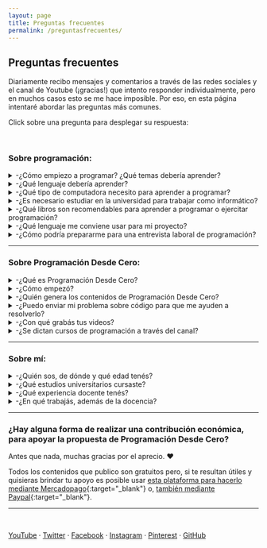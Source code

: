 ```yaml
---
layout: page
title: Preguntas frecuentes
permalink: /preguntasfrecuentes/
---
```


## Preguntas frecuentes

Diariamente recibo mensajes y comentarios a través de las redes sociales y el canal de Youtube (¡gracias!) que intento responder individualmente, pero en muchos casos esto se me hace imposible. Por eso, en esta página intentaré abordar las preguntas más comunes.

Click sobre una pregunta para desplegar su respuesta:

&nbsp;
&nbsp;


### Sobre programación:

<details><summary> -¿Cómo empiezo a programar? ¿Qué temas debería aprender?</summary>

<div markdown="1">Normalmente se comienza por conocer los fundamentos de la programación imperativa, sin importar el lenguaje (los conceptos son comunes y se aplican de forma muy similar en todos): variables, tipos de datos, entrada/salida, funciones, estructuras de datos, entre otros.
<br />En el canal de Youtube publiqué [un curso de nivel básico usando Python](https://www.youtube.com/playlist?list=PLb_E6BNMg5j7-MJ0ctjvKQlv2PU7qbMDb){:target="_blank"} apuntado a cualquier persona que quiera aprender a programar (no es un curso para aprender los detalles sobre Python sino los conceptos básicos de programación). También publiqué un [video introductorio a la Programación Orientada a Objetos](https://www.youtube.com/watch?v=iliKayKaGtc){:target="_blank"}. Otros temas importantes a conocer son [la recursividad](https://www.youtube.com/watch?v=0NBPd81uhJE){:target="_blank"} y [los punteros](https://www.youtube.com/watch?v=s8T7cPnYrz0){:target="_blank"}. Por supuesto que hay innumerables temas y cuestiones a conocer, además de distintos lenguajes y frameworks, y también otros paradigmas de programación, por lo que el camino de aprendizaje será constante.
<br />En [esta entrevista](https://youtu.be/7I8k2Y5_hXQ){:target="_blank"} que me hicieron para el canal amigo "Curso de robótica" hablé sobre consejos para empezar en el camino de la programación.
<br />En general, recomiendo no quedarse solo con lo que nos ofrece un curso de programación sino buscar aprender los conceptos de base (por ejemplo, si vamos a desarrollar aplicaciones web con un lenguaje orientado a objetos, será importante conocer los fundamentos de la programación orientada a objetos, conceptos básicos de redes para saber cómo se transmiten los datos en internet, conceptos de bases de datos para saber cómo se almacena la información, etc). Y también tener en cuenta que no solo existe la programación dentro de las posibles carreras de un informático sino que hay muchas otras, entonces es interesante podere explorar otras opciones.
  </div>
<br />&nbsp;
</details>


<details><summary> -¿Qué lenguaje debería aprender?</summary>
<div markdown="1">El lenguaje no es lo más importante cuando se está comenzando a programar. Lo central es afianzar los conocimientos sobre fundamentos de la programación, algoritmos y estructuras de datos, que pueden luego trasladarse a cualquier lenguaje. El razonamiento lógico y las habilidades de resolución de problemas son cruciales en la programación, y eso se adquiere con ejercitación, donde el lenguaje es solo una herramienta para poder implementar.
  
  Es posible aprender los fundamentos de la programación sin utilizar un lenguaje específico, por ejemplo mediante pseudocódigo con [PSeInt](http://pseint.sourceforge.net/){:target="_blank"} o usando programación por bloques, como los desafíos que propone [Pilas Bloques](http://pilasbloques.program.ar/){:target="_blank"} ([en esta lista he publicado varios videos explicativos](https://www.youtube.com/watch?v=9Q9zMx3BeUo&list=PLb_E6BNMg5j5gJoXwKJw_19t0zmpYMGy7){:target="_blank"}) o la herramienta [MIT App Inventor](http://ai2.appinventor.mit.edu/){:target="_blank"} ([en esta serie de videos explico cómo desarrollar una aplicación móvil](https://www.youtube.com/watch?v=rDzScjlWLg8&list=PLb_E6BNMg5j6Zk9uw_bTn3_GSSkhmj-CT){:target="_blank"}). 
  </div>
<br />&nbsp;
</details>


<details><summary> -¿Qué tipo de computadora necesito para aprender a programar?</summary>
<div markdown="1">Las bases de la programación pueden aprenderse, incluso, sin una computadora: solo con lápiz y papel. Por supuesto que siempre será más interesante y motivador poder ver nuestros programas en funcionamiento, pero no tener computadora no es un obstáculo para empezar. Y, si tenemos una, cualquier máquina a la que podamos acceder será útil (pensemos que hace 30 años también se programaba, y con aparatos de capacidad muy inferior a la de los que existen actualmente).
  
  Si tenemos una computadora con un navegador (Firefox, Chrome, Edge o cualquier otro) y conexión a internet, desde el navegador podremos acceder a gran cantidad de recursos para probar nuestro código (varios de ellos están listados en la página de Enlaces de este blog, en la sección "Compiladores e intérpretes online").
  
  Si no tuviéramos la posibilidad de conectarnos a internet, podemos programar en varios lenguajes utilizando solo un editor de textos (como "Bloc de notas" en Windows o Gedit en Linux) y, si instalamos un compilador o intérprete del lenguaje, podremos "traducir" nuestro código y luego ejecutarlo para verlo en funcionamiento. Normalmente estos compiladores o intérpretes no requieren de grandes recursos computacionales (esto significa que pueden usarse en casi cualquier computadora, aunque sea "viejita" y bajo distintos sistemas operativos). También existen aplicaciones para dispositivos móviles que, aunque sean una opción más incómoda usando el teclado en pantalla, también nos permiten escribir, compilar y ejecutar código.
  </div>
<br />&nbsp;
</details>



<details><summary> -¿Es necesario estudiar en la universidad para trabajar como informático?</summary>
<div markdown="1">En varios países (como sucede en Argentina), por el momento, la informática no requiere título habilitante (como sí es el caso de los médicos o los abogados, por ejemplo), por lo que es posible trabajar sin tener ningún título. Pero, en mi opinión, se deben tener en cuenta las necesidades de cada persona. El aprendizaje autodidacta no es para todos y algunos se organizan y aprenden mejor con un programa de estudios y docentes que los guíen.
  
También es posible formarse de otras maneras que no impliquen un título universitario. Pero algo importante que la universidad nos da es un lenguaje común y un contexto general de varios temas que nos convierte en profesionales más completos. Por supuesto que podemos aprender todas estas cosas por fuera de una universidad, pero entonces mi recomendación es la de no limitarse a un curso/libro/tutorial de un tema en particular sino estar  constantemente preparándose y buscando nuevas cosas para aprender.
  </div>
<br />&nbsp;
</details>


<details><summary> -¿Qué libros son recomendables para aprender a programar o ejercitar programación?</summary>
<div markdown="1">Es necesario tener en cuenta que mucho del material más reconocido se encuentra únicamente en inglés. Por suerte, para algunos títulos existen traducciones al español.
<br />* [Fundamentos de programación - Luis Joyanes Aguilar](https://books.google.com.ar/books/about/Fundamentos_de_programación.html?id=nrNvPwAACAAJ){:target="_blank"}
<br />* [Introduction To Algorithms - "CLRS"](https://books.google.com.ar/books/about/Introduction_To_Algorithms.html?id=NLngYyWFl_YC){:target="_blank"}
<br />* [C++ How to Program - Paul & Harvey Deitel](https://books.google.com.ar/books/about/C++_how_to_Program.html?id=XIZJNQEACAAJ){:target="_blank"}
<br />* [Automate the Boring Stuff with Python - Al Sweigart](https://automatetheboringstuff.com/){:target="_blank"}
<br />* [Código Limpio: Manual de estilo para el desarrollo ágil de software - Robert Martin](https://www.amazon.es/Código-Limpio-desarrollo-software-Programación/dp/8441532109){:target="_blank"}
  
  </div>
<br />&nbsp;
</details>



<details><summary> -¿Qué lenguaje me conviene usar para mi proyecto?</summary>
<div markdown="1">No hay una respuesta única, aunque el tipo de proyecto influye mucho. Para encarar algo serio, debe hacerse un análisis cuidadoso de las necesidades y arquitectura del proyecto, y definir el "stack tecnológico" más apropiado. En términos generales, [esta publicación]({{ site.baseurl }}{% link _posts/2019-11-01-que-lenguaje-usar.md %}){:target="_blank"} podría servir como guía introductoria.
  </div>
<br />&nbsp;
</details>


<details><summary> -¿Cómo podría prepararme para una entrevista laboral de programación?</summary>
<div markdown="1">En este punto debo mencionar que, para tener éxito como informáticos en el mundo profesional, es casi imprescindible hablar inglés. Sí, es posible trabajar para empresas, organizaciones o clientes de habla hispana, pero el mercado de la tecnología es global por naturaleza y es en esa globalidad donde se hallan grandes oportunidades para crecer y desarrollarnos profesionalmente. Es por eso que la gran mayoría de los recursos y el material más reconocido se encuentra únicamente en inglés.
  
  Aunque [en la página de enlaces puede encontrarse un listado más extenso](http://patriciaemiguel.com/enlaces/), estos son algunos sitios web donde podremos ejercitar nuestras habilidades, con problemas usualmente ordenados por categorías temáticas y según su dificultad:
<br />* [Codeforces](http://codeforces.com/){:target="_blank"}
<br />* [Hackerrank](https://www.hackerrank.com/){:target="_blank"}
<br />* [Leet Code](https://leetcode.com/){:target="_blank"}
  
  También existen algunos libros orientados exclusivamente a la preparación de entrevistas:
<br />* [Cracking the Coding Interview: 189 Programming Questions and Solutions - Gayle Laakmann McDowell](https://books.google.com.ar/books/about/Cracking_the_Coding_Interview.html?id=jD8iswEACAAJ){:target="_blank"}
<br />* [Algorithms for Interviews - Adnan Aziz, Amit Prakash](https://books.google.com.ar/books?id=Bvm5cQAACAAJ){:target="_blank"}
<br />* [Elements of Programming Interviews in Python - Aziz, Lee, Prakash](https://books.google.com.ar/books?id=eErBDwAAQBAJ){:target="_blank"}
<br />* [Elements of Programming Interviews in Java - Aziz, Lee, Prakash](https://books.google.com.ar/books?id=ux3PCwAAQBAJ){:target="_blank"}
<br />* [Programming Interviews Exposed: Secrets to Landing Your Next Job - Mongan, Kindler, Giguère](https://books.google.com.ar/books?id=FQzczWtdm3gC){:target="_blank"}
<br />* [Ace the Programming Interview: 160 Questions and Answers for Success - Guiness](https://books.google.com.ar/books?id=DEn71rgH4_4C){:target="_blank"}
  </div>
<br />&nbsp;
</details>



---

### Sobre Programación Desde Cero:

<details><summary> -¿Qué es Programación Desde Cero?</summary>
<div markdown="1">Es el espacio a través del cual comparto material educativo sobre programación, especialmente (pero no únicamente) para principiantes. Publico videos en [Youtube](https://www.youtube.com/c/ProgramacionDesdeCero){:target="_blank"} y contenidos breves en redes sociales ([Twitter](https://twitter.com/Programacion_0){:target="_blank"} / [Facebook](https://www.facebook.com/ProgramacionDesdeCeroParaTodos){:target="_blank"} / [Instagram](https://www.instagram.com/programaciondesdecero/){:target="_blank"} / [Pinterest](https://www.pinterest.com/ProgramacionDesdeCero/){:target="_blank"}) con conceptos explicados, ejercicios, desafíos, etc. En este blog también pueden verse esos contenidos.
  </div>
<br />&nbsp;
</details>


<details><summary> -¿Cómo empezó?</summary>
<div markdown="1">Alrededor de 2011 comencé publicando en este blog algunos artículos que escribía cuando aún era estudiante de Licenciatura en Sistemas.
<br />Unos años después hice algunos videos explicativos para mis alumnos de la universidad, sin intenciones de que se utilizaran fuera de ese ámbito.
<br />Luego decidí crear más contenidos, para compartirlos con cualquier persona que pudiera necesitarlos, y por eso comencé a subir más videos de diferentes temas y a publicar en redes sociales.
  </div>
<br />&nbsp;
</details>


<details><summary> -¿Quién genera los contenidos de Programación Desde Cero?</summary>
<div markdown="1">Principalmente yo, Patricia. 🙂 Aunque siempre estoy recibiendo ayuda de amigos, colegas y ex-compañeros de universidad y laborales, a los que recurro para consultar cuestiones específicas que ellos concen en mayor profundidad y en las que tienen mayor experiencia.
  </div>
<br />&nbsp;
</details>


<details><summary> -¿Puedo enviar mi problema sobre código para que me ayuden a resolverlo?</summary>
<div markdown="1">Lamentablemente, mis actividades no me permiten brindar este tipo de asesorías personalizadas. Además, existe otro motivo por el que no puedo ayudar cuando se trata de una tarea académica: en esos casos es necesario tener en cuenta las restricciones y estilos de código que los docentes hayan decidido adoptar en el curso que se está tomando, por lo que una resolución que no contemple estos detalles posiblemente no sea útil.
<br />De todas formas, [esta guía]({% post_url 2019-06-14-corregir-errores %}){:target="_blank"} puede ayudarte para resolver problemas de código y [en esta publicación]({% post_url 2021-01-02-leer-mensajes-error %}){:target="_blank"} intento ayudar a investigar los errores en el código. También publiqué [este video](https://www.youtube.com/watch?v=5W14n0PjfyI){:target="_blank"} sobre cómo "debuggear" y [este otro](https://www.youtube.com/watch?v=ZJP0Z5-sbeY){:target="_blank"} sobre cómo probar una función. Y en la [página de enlaces](http://patriciaemiguel.com/enlaces/){:target="_blank"} podrás encontrar varias comunidades de programadores donde es posible hacer preguntas y recibir consejos.
  </div>
<br />&nbsp;
</details>


<details><summary> -¿Con qué grabás tus videos?</summary>
<div markdown="1">A lo largo del tiempo he ido cambiando de software y equipo utilizado. Actualmente uso un micrófono Blue Snowball, [Audacity](https://www.audacityteam.org/){:target="_blank"} y [VoiceMeeter](https://vb-audio.com/Voicemeeter/){:target="_blank"} para grabación y edición del sonido. Para grabar la pantalla utilizo [Flashback Express](https://www.flashbackrecorder.com/express){:target="_blank"}. En cuanto a los contenidos, uso principalmente [Microsoft PowerPoint](https://www.office.com/launch/powerpoint){:target="_blank"} para diseñar las presentaciones y luego diferentes herramientas como IDEs o compiladores online (en este aspecto me gusta especialmente la funcionalidad de [Python tutor](http://pythontutor.com){:target="_blank"} para observar los contenidos de la memoria).
  </div>
<br />&nbsp;
</details>


<details><summary> -¿Se dictan cursos de programación a través del canal?</summary>
<div markdown="1">Por el momento, no. Aunque es algo que me han pedido mucho y es mi intención comenzar a hacer. Pero la organización y preparación de un curso es algo que debe hacerse con tiempo y cuidado, además de buscar la mejor modalidad para que todos los estudiantes puedan sacar el máximo provecho. En cuanto tenga novedades al respecto, estaré publicándolo en las cuentas de Programación Desde Cero en las redes sociales.
  </div>
<br />&nbsp;
</details>


---


### Sobre mí:

<details><summary> -¿Quién sos, de dónde y qué edad tenés?</summary>
<div markdown="1">Me llamo Patricia Miguel, soy de Argentina y tengo treinta y tantos años. 😛
  </div>
<br />&nbsp;
</details>


<details><summary> -¿Qué estudios universitarios cursaste?</summary>
<div markdown="1">Empecé estudiando abogacía (en la [UNLP](http://www.jursoc.unlp.edu.ar){:target="_blank"}) y obtuve mi título en 2007. En 2013 obtuve el de escribanía en la misma universidad, pero ya había decidido que ese no era mi camino y estaba estudiando informática.
<br />En 2009 comencé la carrera de informática en la [UNNOBA](http://www.unnoba.edu.ar). En 2014 obtuve un título de tecnicatura, de la carrera de "Programador Universitario", y uno de pre-grado, como Analista de Sistemas. Continué estudiando la Licenciatura en Sistemas y terminé con las materias de esta última carrera en 2018, aunque todavía está pendiente mi tesis, que no he podido concretar por cuestiones de tiempo.
  </div>
<br />&nbsp;
</details>


<details><summary> -¿Qué experiencia docente tenés?</summary>
<div markdown="1">En 2010, siendo todavía estudiante, comencé como ayudante de cátedra en dos materias del primer año, comunes a las distintas carreras de informática de la UNNOBA: "Introducción a la Programación Imperativa" y "Programación Imperativa". Durante 2011 también fui ayudante en el curso de ingreso para los alumnos que comenzaron ese año. Continué siendo ayudante en las dos materias anteriores hasta que, en 2014, tan pronto como obtuve mi título como Analista de Sistemas, empecé a trabajar como docente. Recientemente, a principios de 2021, fui parte del equipo docente de un "[Club de chicas programadoras](http://www.chicasprogramadoras.club/){:target="_blank"}" de manera virtual.
  </div>
<br />&nbsp;
</details>


<details><summary> -¿En qué trabajás, además de la docencia?</summary>
<div markdown="1">En mi trabajo de tiempo completo me dedico a QA ("Quality Assurance") de software, desde 2011.
  </div>
<br />&nbsp;
</details>

---

### ¿Hay alguna forma de realizar una contribución económica, para apoyar la propuesta de Programación Desde Cero?

Antes que nada, muchas gracias por el aprecio. ❤️

Todos los contenidos que publico son gratuitos pero, si te resultan útiles y quisieras brindar tu apoyo es posible usar [esta plataforma para hacerlo mediante Mercadopago](https://cafecito.app/programaciondesde0){:target="_blank"} o, [también mediante Paypal](https://www.paypal.me/ProgramacionDesde0){:target="_blank"}.


---

&nbsp;
&nbsp;

[YouTube](https://www.youtube.com/c/Programaciondesdecero) · [Twitter](https://twitter.com/Programacion_0) · [Facebook](https://www.facebook.com/ProgramacionDesdeCeroParaTodos) · [Instagram](https://www.instagram.com/programaciondesdecero) · [Pinterest](www.pinterest.com/ProgramacionDesdeCero) · [GitHub](https://github.com/programacion-desde-cero)
